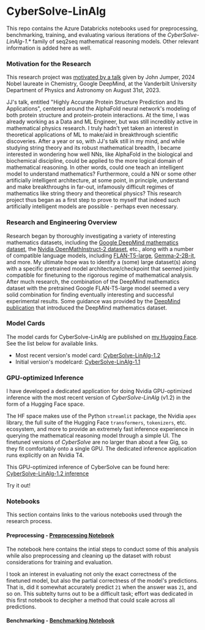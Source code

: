 # CyberSolve-LinAlg
This repo contains the Azure Databricks notebooks used for preprocessing, benchmarking, training, and evaluating various iterations of the *CyberSolve-LinAlg-1.** family of seq2seq mathematical reasoning models. Other relevant information is added here as well.

### Motivation for the Research

This research project was [motivated by a talk](https://as.vanderbilt.edu/physics-astronomy/colloquium-john-jumper/) given by John Jumper, 2024 Nobel laureate in Chemistry, Google DeepMind, at the Vanderbilt University Department of Physics and Astronomy on August 31st, 2023. 

JJ's talk, entitled "Highly Accurate Protein Structure Prediction and Its Applications", centered around the AlphaFold neural network's modeling of both protein structure and protein-protein interactions. At the time, I was already working as a Data and ML Engineer, but was still incredibly active in mathematical physics research. I truly hadn't yet taken an interest in theoretical applications of ML to make/aid in breakthrough scientific discoveries. After a year or so, with JJ's talk still in my mind, and while studying string theory and its robust mathematical breadth, I became interested in wondering how well NNs, like AlphaFold in the biological and biochemical discipline, could be applied to the more logical domain of mathematical reasoning. In other words, could one teach an intelligent model to understand mathematics? Furthermore, could a NN or some other artificially intelligent architecture, at some point, in principle, understand and make breakthroughs in far-out, infamously difficult regimes of mathematics like string theory and theoretical physics? This research project thus began as a first step to prove to myself that indeed such artificially intelligent models are possible - perhaps even necessary.

### Research and Engineering Overview

Research began by thoroughly investigating a variety of interesting mathematics datasets, including the [Google DeepMind mathematics dataset](https://huggingface.co/datasets/deepmind/math_dataset), the [Nvidia OpenMathInstruct-2 dataset](https://huggingface.co/datasets/nvidia/OpenMathInstruct-2), etc., along with a number of compatible language models, including [FLAN-T5-large](https://huggingface.co/google/flan-t5-large), [Gemma-2-2B-it](https://huggingface.co/google/gemma-2-2b-it), and more. My ultimate hope was to identify a (some) large dataset(s) along with a specific pretrained model architecture/checkpoint that seemed jointly compatible for finetuning to the rigorous regime of mathematical analysis. After much research, the combination of the DeepMind mathematics dataset with the pretrained Google FLAN-T5-large model seemed a very solid combination for finding eventually interesting and successful experimental results. Some guidance was provided by the [DeepMind publication](https://arxiv.org/abs/1904.01557) that introduced the DeepMind mathematics dataset.


### Model Cards

The model cards for CyberSolve-LinAlg are published on [my Hugging Face](https://huggingface.co/MarioBarbeque). See the list below for available links.
- Most recent version's model card: [CyberSolve-LinAlg-1.2](https://huggingface.co/MarioBarbeque/CyberSolve-LinAlg-1.2)
- Initial version's modelcard: [CyberSolve-LinAlg-1.1](https://huggingface.co/MarioBarbeque/CyberSolve-LinAlg-1.1)

### GPU-optimized Inference

I have developed a dedicated application for doing Nvidia GPU-optimized inference with the most recent version of *CyberSolve-LinAlg* (v1.2) in the form of a Hugging Face space. 

The HF space makes use of the Python `streamlit` package, the Nvidia `apex` library, the full suite of the Hugging Face `transformers`, `tokenizers`, etc. ecosystem, and more to provide an extremely fast inference experience in querying the mathematical reasoning model through a simple UI. The finetuned versions of *CyberSolve* are no larger than about a few Gig, so they fit comfortably onto a single GPU. The dedicated inference application runs explicitly on an Nvidia T4.

This GPU-optimized inference of CyberSolve can be found here: [CyberSolve-LinAlg-1.2 inference](https://huggingface.co/spaces/MarioBarbeque/CyberSolveLinAlg1.2)

Try it out!

### Notebooks

This section contains links to the various notebooks used through the research process.

#### Preprocessing - [Preprocessing Notebook](https://github.com/johngrahamreynolds/CyberSolve-LinAlg/blob/main/preprocessing_and_inspection.ipynb)

The notebook here contains the intial steps to conduct some of this analysis while also preprocessing and cleaning up the dataset with robust considerations for training and evaluation. 

I took an interest in evaluating not only the exact correctness of the finetuned model, but also the partial correctness of the model's predictions. That is, did it somewhat accurately predict `21` when the answer was `21`, and so on. This subtelty turns out to be a difficult task; effort was dedicated in this first notebook to decipher a method that could scale across all predictions.

#### Benchmarking - [Benchmarking Notebook]()
